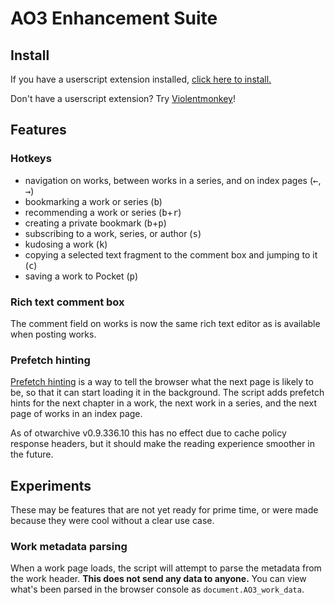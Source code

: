 # AO3 Enhancement Suite

## Install

If you have a userscript extension installed,
[click here to install.](https://raw.githubusercontent.com/legowerewolf/Userscripts/main/ao3-helpers.user.js)

Don't have a userscript extension? Try
[Violentmonkey](https://violentmonkey.github.io/)!

## Features

### Hotkeys

- navigation on works, between works in a series, and on index pages
  (<kbd>←</kbd>, <kbd>→</kbd>)
- bookmarking a work or series (<kbd>b</kbd>)
- recommending a work or series (<kbd>b</kbd>+<kbd>r</kbd>)
- creating a private bookmark (<kbd>b</kbd>+<kbd>p</kbd>)
- subscribing to a work, series, or author (<kbd>s</kbd>)
- kudosing a work (<kbd>k</kbd>)
- copying a selected text fragment to the comment box and jumping to it
  (<kbd>c</kbd>)
- saving a work to Pocket (<kbd>p</kbd>)

### Rich text comment box

The comment field on works is now the same rich text editor as is available when
posting works.

### Prefetch hinting

[Prefetch hinting][mdn-prefetch-faq] is a way to tell the browser what the next
page is likely to be, so that it can start loading it in the background. The
script adds prefetch hints for the next chapter in a work, the next work in a
series, and the next page of works in an index page.

As of otwarchive v0.9.336.10 this has no effect due to cache policy response
headers, but it should make the reading experience smoother in the future.

## Experiments

These may be features that are not yet ready for prime time, or were made
because they were cool without a clear use case.

### Work metadata parsing

When a work page loads, the script will attempt to parse the metadata from the
work header. **This does not send any data to anyone.** You can view what's been
parsed in the browser console as `document.AO3_work_data`.

[mdn-prefetch-faq]:
	https://developer.mozilla.org/en-US/docs/Web/HTTP/Link_prefetching_FAQ
